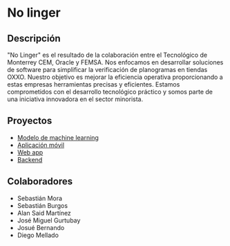 # No linger

## Descripción

"No Linger" es el resultado de la colaboración entre el Tecnológico de Monterrey CEM, Oracle y FEMSA. Nos enfocamos en desarrollar soluciones de software para simplificar la verificación de planogramas en tiendas OXXO. Nuestro objetivo es mejorar la eficiencia operativa proporcionando a estas empresas herramientas precisas y eficientes. Estamos comprometidos con el desarrollo tecnológico práctico y somos parte de una iniciativa innovadora en el sector minorista. 

## Proyectos
- [Modelo de machine learning](https://github.com/No-Linger/Machine-Learning)
- [Aplicación móvil](https://github.com/No-Linger/App)
- [Web app](https://github.com/No-Linger/Web)
- [Backend](https://github.com/No-Linger/Backend)

## Colaboradores
- Sebastián Mora
- Sebastián Burgos
- Alan Said Martínez
- José Miguel Gurtubay
- Josué Bernando
- Diego Mellado